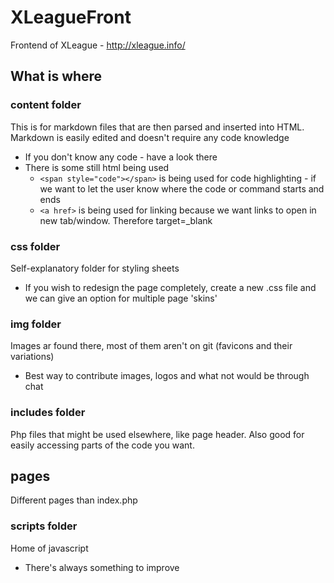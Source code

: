 # XLeagueFront

Frontend of XLeague - http://xleague.info/

## What is where

### content folder

This is for markdown files that are then parsed and inserted into HTML. Markdown is easily edited and doesn't require any code knowledge

* If you don't know any code - have a look there
* There is some still html being used
    * `<span style="code"></span>` is being used for code highlighting - if we want to let the user know where the code or command starts and ends
    * `<a href>` is being used for linking because we want links to open in new tab/window. Therefore target=_blank
    
### css folder 

Self-explanatory folder for styling sheets

* If you wish to redesign the page completely, create a new .css file and we can give an option for multiple page 'skins'

### img folder

Images ar found there, most of them aren't on git (favicons and their variations)

* Best way to contribute images, logos and what not would be through chat

### includes folder

Php files that might be used elsewhere, like page header. Also good for easily accessing parts of the code you want.

## pages

Different pages than index.php

### scripts folder

Home of javascript

* There's always something to improve